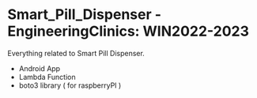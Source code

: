 # Smart_Pill_Dispenser - EngineeringClinics: WIN2022-2023
Everything related to Smart Pill Dispenser.


+ Android App
+ Lambda Function 
+ boto3 library ( for raspberryPI )
